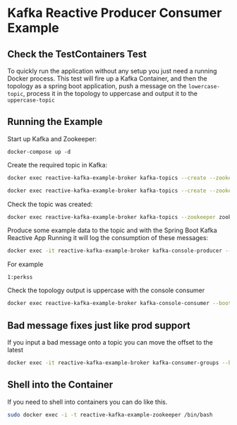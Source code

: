 # Kafka Reactive Producer Consumer Example

## Check the TestContainers Test

To quickly run the application without any setup you just need a running Docker process. This test will fire up a Kafka
Container, and then the topology as a spring boot application, push a message on the `lowercase-topic`, process it in
the topology to uppercase and output it to the `uppercase-topic`

## Running the Example

Start up Kafka and Zookeeper:

`docker-compose up -d`

Create the required topic in Kafka:

```bash
docker exec reactive-kafka-example-broker kafka-topics --create --zookeeper zookeeper:2181 --replication-factor 1 --partitions 1 --topic lowercase-topic
```

```bash
docker exec reactive-kafka-example-broker kafka-topics --create --zookeeper zookeeper:2181 --replication-factor 1 --partitions 1 --topic uppercase-topic
```

Check the topic was created:

```bash
docker exec reactive-kafka-example-broker kafka-topics --zookeeper zookeeper:2181 --list
```

Produce some example data to the topic and with the Spring Boot Kafka Reactive App Running it will log the consumption
of these messages:

```bash
docker exec -it reactive-kafka-example-broker kafka-console-producer --broker-list broker:9092 --topic lowercase-topic --property "parse.key=true" --property "key.separator=:"
```

For example

```
1:perkss
```                                                                                         

Check the topology output is uppercase with the console consumer

```bash
docker exec reactive-kafka-example-broker kafka-console-consumer --bootstrap-server broker:9092 --topic uppercase-topic --property print.key=true --property key.separator="-" --from-beginning
```

## Bad message fixes just like prod support

If you input a bad message onto a topic you can move the offset to the latest

```bash
docker exec -it reactive-kafka-example-broker kafka-consumer-groups --bootstrap-server broker:9092 --group sample-group --reset-offsets --to-latest --topic lowercase-topic --execute
```

## Shell into the Container

If you need to shell into containers you can do like this.

```bash
sudo docker exec -i -t reactive-kafka-example-zookeeper /bin/bash
```